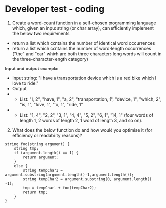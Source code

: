 # Developer test - coding



1. Create a word-count function in a self-chosen programming language which, given an input string (or char array), can efficiently implement the below two requirements

* return a list which contains the number of identical word occurrences 
* return a list which contains the number of word-length occurrences ("the" and "car" which are both three characters long words will count in the three-character-length category)

Input and output example:
* Input string: "I have a transportation device which is a red bike which I love to ride."
* Output
* * List: "I, 2", "have, 1", "a, 2", "transportation, 1", "device, 1", "which, 2", "is, 1", "love, 1", "to, 1", "ride, 1"
* * List: "1, 4", "2, 2", "3, 1", "4, 4", "5, 2", "6, 1", "14, 1" (four words of length 1, 2 words of length 2, 1 word of length 3, and so on).



2. What does the below function do and how would you optimise it (for efficiency or readability reasons)?
```
string foo(string argument) {
	string tmp;
	if (argument.length() == 1) {
		return argument;
	}	
	else {
		string tempChar1 = argument.substring(argument.length()-1,argument.length());
		string tempChar2 = argument.substring(0, argument.length() -1);
		tmp = tempChar1 + foo(tempChar2);
		return tmp;
	}
}
```
